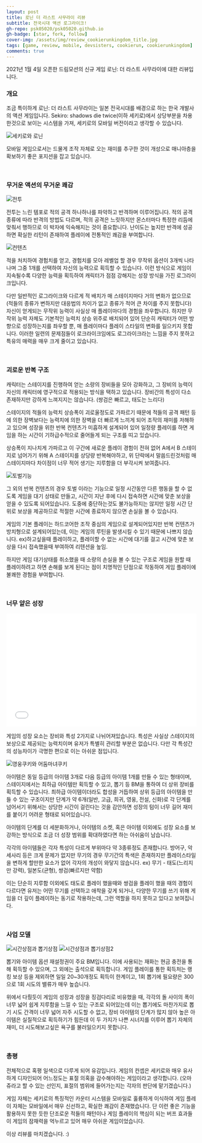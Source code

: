 ```yaml
---
layout: post
title: 로닌 더 라스트 사무라이 리뷰
subtitle: 전국시대 액션 로그라이크!
gh-repo: psk05020/psk05020.github.io
gh-badge: [star, fork, follow]
cover-img: /assets/img/review_cookierunkingdom_title.jpg
tags: [game, review, mobile, devsisters, cookierun, cookierunkingdom]
comments: true
---
```


2021년 1월 4일 오픈한 드림모션의 신규 게임 로닌: 더 라스트 사무라이에 대한 리뷰입니다.

### 개요

조금 특이하게 로닌: 더 라스트 사무라이는 일본 전국시대를 배경으로 하는 한국 개발사의 액션 게임입니다.
Sekiro: shadows die twice(이하 세키로)에서 상당부분을 차용한것으로 보이는 시스템을 가져, 세키로의 모바일 버전이라고 생각할 수 있습니다. 

![세키로와 로닌](../assets/img/review_cookierunkingdom_town.jpg)

모바일 게임으로서는 드물게 조작 자체로 오는 재미를 추구한 것이 개성으로 매니아층을 확보하기 좋은 포지션을 잡고 있습니다.

<br>

### 무거운 액션의 무거운 쾌감

![전투](../assets/img/review_cookierunkingdom_battle.jpg)

전투는 느린 템포로 적의 공격 하나하나를 파악하고 반격하며 이루어집니다.
적의 공격 종류에 따라 반격의 방법도 다르며, 적의 공격은 느릿하지만 몬스터마다 특정한 리듬에 맞춰서 행하므로 이 박자에 익숙해지는 것이 중요합니다.
난이도는 높지만 반격에 성공하면 확실한 리턴이 존재하여 플레이에 전통적인 쾌감을 부여합니다.

![컨텐츠](../assets/img/review_cookierunkingdom_content.jpg)

적을 처치하여 경험치를 얻고, 경험치를 모아 레벨업 할 경우 무작위 옵션이 3개씩 나타나며 그중 1개를 선택하여 자신의 능력으로 획득할 수 있습니다.
이런 방식으로 게임이 지속될수록 다양한 능력을 획득하여 캐릭터가 점점 강해지는 성장 방식을 가진 로그라이크입니다.

다만 일반적인 로그라이크와 다르게 적 배치가 매 스테이지마다 거의 변화가 없으므로(적들의 종류가 변하지만 대응법의 차이가 없고 종류가 적어 큰 차이를 주지 못합니다)
자신이 얻게되는 무작위 능력이 사실상 매 플레이마다의 경험을 좌우합니다. 하지만 무작위 능력 자체도 기본적인 능력치 상승 위주로 배치되어 있어 단순히 캐릭터가 어떤 방향으로 
성장하는지를 좌우할 뿐, 매 플레이마다 플레이 스타일의 변화를 일으키지 못합니다.
이러한 일련의 문제점들이 로크라이크임에도 로그라이크라는 느낌을 주지 못하고 특유의 매력을 매우 크게 줄이고 있습니다.


<br>

### 괴로운 반복 구조

캐릭터는 스테이지를 진행하여 얻는 소량의 장비들을 모아 강화하고, 그 장비의 능력이 자신의 캐릭터에 영구적으로 적용되는 방식을 택하고 있습니다.
장비간의 특성이 다소 존재하지만 강하게 느껴지지는 않습니다. (쌍검은 빠르고, 태도는 느리다)

스테이지의 적들의 능력치 상승폭이 괴로울정도로 가파르기 때문에 적들의 공격 패턴 등에 의한 장벽보다는 능력치에 의한 장벽을 더 빠르게 느끼게 되어 조작의 재미를 저해하고 있으며
성장을 위한 반복 컨텐츠가 미흡하게 설계되어 있어 일정량 플레이를 하면 게임을 하는 시간이 기하급수적으로 줄어들게 되는 구조를 띠고 있습니다.

상승폭이 지나치게 가파르고 이 구간에 새로운 플레이 경험이 전혀 없어 A에서 B 스테이지로 넘어가기 위해 A 스테이지를 상당량 반복해야하고, 위 단락에서 말씀드린것처럼
매 스테이지마다 차이점이 너무 적어 생기는 지루함을 더 부각시켜 보여줍니다.

![토벌기능](../assets/img/review_cookierunkingdom_townshipfreand.jpg)

그 외의 반복 컨텐츠의 경우 토벌 이라는 기능으로 일정 시간동안 다른 행동을 할 수 없도록 게임을 대기 상태로 만들고, 시간이 지난 후에 다시 접속하면 시간에 맞춘 보상을 얻을 수 있도록 되어있습니다. 도중에 중단하는것도 불가능하지는 않지만 일정 시간 단위로 보상을 제공하므로 적절한 시간에 종료하지 않으면 손실을 볼 수 있습니다.

게임의 기본 플레이는 하드코어한 조작 중심의 게임으로 설계되어있지만 반복 컨텐츠가 방치형으로 설계되어있는데, 이는 게임의 루틴을 발생시킬 수 있기 때문에 나쁘지 않습니다.
ex)하고싶을때 플레이하고, 플레이할 수 없는 시간에 대기를 걸고 시간에 맞춘 보상을 다시 접속했을때 부여하여 리텐션을 높임.

하지만 게임 대기상태를 취소했을 때 소량의 손실을 볼 수 있는 구조로 게임을 원할 때 플레이하려고 하면 손해를 보게 된다는 점이 치명적인 단점으로 작동하여 게임 플레이에 불쾌한 경험을 부여합니다.


<br>

### 너무 얕은 성장

<iframe width="100%" height="300" src="../assets/img/review_cookierunkingdom_summoneffect.mp4" frameborder="0" allowfullscreen></iframe>

게임의 성장 요소는 장비와 특성 2가지로 나뉘어져있습니다.
특성은 사실상 스테이지의 보상으로 제공되는 능력치이며 유저가 특별히 관리할 부분은 없습니다. 다만 각 특성간의 성능차이가 극명한 편으로 이는 아쉬운 점입니다.

![영웅쿠키와 어둠마녀쿠키](../assets/img/review_cookierunkingdom_story.jpg)

아이템은 동일 등급의 아이템 3개로 다음 등급의 아이템 1개를 만들 수 있는 형태이며, 스테이지에서는 최하급 아이템만 획득할 수 있고, 뽑기 등 BM을 통하여 더 상위 장비를 획득할 수 있습니다.
최하급 아이템이더라도 합성을 거듭하여 상위 등급의 아이템을 만들 수 있는 구조이지만 단계가 약 6개(일반, 고급, 희귀, 영웅, 전설, 신화)로 각 단계를 넘어서기 위해서는 상당한 시간이 걸린다는 것을
감안하면 성장의 텀이 너무 길어 재미를 붙이기 어려운 형태로 되어있습니다.

아이템의 단계를 더 세분화하거나, 아이템의 소켓, 혹은 아이템 이외에도 성장 요소를 보강하는 방식으로 조금 더 성장 범위를 확대하였다면 하는 아쉬움이 남습니다.

각각의 아이템들은 각자 특성이 다르게 부위마다 약 3종류정도 존재합니다.
방어구, 악세사리 등은 크게 문제가 없지만 무기의 경우 무기간의 특색은 존재하지만 플레이스타일을 변하게 할만한 요소가 없어 각자의 개성이 와닿지 않습니다.
ex) 무기 - 태도(느리지만 강력), 일본도(균형), 쌍검(빠르지만 약함)

이는 단순히 지루함 이외에도 태도로 플레이 했을때와 쌍검을 플레이 했을 때의 경험이 다르다면 유저는 어떤 무기를 선택하고 애착을 갖게 되거나, 다양한 무기를 쓰기 위해
게임을 더 깊이 플레이하는 동기로 작용하는데, 그런 역할을 하지 못하고 있다고 보여집니다.


<br>

### 사업 모델

![시간상점과 뽑기상점](../assets/img/review_cookierunkingdom_charactershop.jpg)
![시간상점과 뽑기상점2](../assets/img/review_cookierunkingdom_timeshop.jpg)

뽑기와 아이템 옵션 재설정권이 주요 BM입니다.
이에 사용되는 재화는 현금 충전을 통해 획득할 수 있으며, 그 외에는 출석으로 획득합니다.
게임 플레이를 통한 획득처는 랭킹 보상 등을 제외하면 일일 20~30개정도 획득이 한계이고, 1회 뽑기에 필요량은 300으로 1회 시도의 밸류가 매우 높습니다.

위에서 다뤘듯이 게임의 성장과 성장을 징검다리로 비유했을 때, 각각의 돌 사이의 폭이 너무 넓어 쉽게 지루함을 느낄 수 있는 구조로 되어있는데
이는 뽑기에도 마찬가지로 뽑기 시도 간격이 너무 넓어 자주 시도할 수 없고, 장비 아이템의 단계가 많지 않아 높은 아이템은 실질적으로 획득하기가 힘든데 이 두 가지가 나쁜 시너지를 이루어
뽑기 자체의 재미, 더 시도해보고싶은 욕구를 불러일으키지 못합니다.


<br>

### 총평

전체적으로 혹평 일색으로 다루게 되어 유감입니다.
게임의 컨셉은 세키로와 매우 유사하게 디자인되어 어느정도는 표절 의혹을 감수해야하는 게임이라고 생각합니다.
(오마쥬라고 할 수 있는 선인지, 표절의 범위에 들어가는지는 각자의 판단에 맡기겠습니다.)

게임 자체는 세키로의 특징적인 카운터 시스템을 모바일로 훌륭하게 이식하여 게임 플레이 자체는 모바일에서 매우 신선하고, 확실한 쾌감이 존재했습니다.
단 이런 좋은 기능을 활용하지 못한 듯한 단조로운 적들의 패턴이나 게임 플레이의 핵심이 되는 버프 효과들이 게임의 잠재력을 억누르고 있어 매우 아쉬운 게임이었습니다.

이상 리뷰를 마치겠습니다. :)
